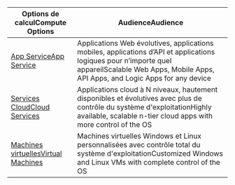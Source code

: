 
| <span data-ttu-id="39747-101">Options de calcul</span><span class="sxs-lookup"><span data-stu-id="39747-101">Compute Options</span></span> | <span data-ttu-id="39747-102">Audience</span><span class="sxs-lookup"><span data-stu-id="39747-102">Audience</span></span> |
| --- | --- |
| <span data-ttu-id="39747-103">[App Service][lnk_app]</span><span class="sxs-lookup"><span data-stu-id="39747-103">[App Service][lnk_app]</span></span> |<span data-ttu-id="39747-104">Applications Web évolutives, applications mobiles, applications d’API et applications logiques pour n’importe quel appareil</span><span class="sxs-lookup"><span data-stu-id="39747-104">Scalable Web Apps, Mobile Apps, API Apps, and Logic Apps for any device</span></span> |
| <span data-ttu-id="39747-105">[Services Cloud][lnk_cloud]</span><span class="sxs-lookup"><span data-stu-id="39747-105">[Cloud Services][lnk_cloud]</span></span> |<span data-ttu-id="39747-106">Applications cloud à N niveaux, hautement disponibles et évolutives avec plus de contrôle du système d'exploitation</span><span class="sxs-lookup"><span data-stu-id="39747-106">Highly available, scalable n-tier cloud apps with more control of the OS</span></span> |
| <span data-ttu-id="39747-107">[Machines virtuelles][lnk_vm]</span><span class="sxs-lookup"><span data-stu-id="39747-107">[Virtual Machines][lnk_vm]</span></span> |<span data-ttu-id="39747-108">Machines virtuelles Windows et Linux personnalisées avec contrôle total du système d'exploitation</span><span class="sxs-lookup"><span data-stu-id="39747-108">Customized Windows and Linux VMs with complete control of the OS</span></span> |

[lnk_app]: ../articles/app-service-web/app-service-web-overview.md
[lnk_vm]:../articles/virtual-machines/windows/overview.md
[lnk_cloud]: ../articles/cloud-services/cloud-services-choose-me.md